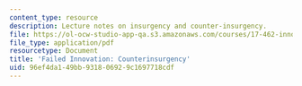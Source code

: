 ```yaml
---
content_type: resource
description: Lecture notes on insurgency and counter-insurgency.
file: https://ol-ocw-studio-app-qa.s3.amazonaws.com/courses/17-462-innovation-in-military-organizations-fall-2005/96ef4da149bb931806929c1697718cdf_lec8.pdf
file_type: application/pdf
resourcetype: Document
title: 'Failed Innovation: Counterinsurgency'
uid: 96ef4da1-49bb-9318-0692-9c1697718cdf
---
```

